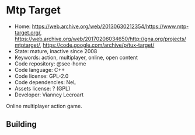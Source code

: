 # Mtp Target

- Home: https://web.archive.org/web/20130630212354/https://www.mtp-target.org/, https://web.archive.org/web/20170206034650/http://gna.org/projects/mtptarget/, https://code.google.com/archive/p/tux-target/
- State: mature, inactive since 2008
- Keywords: action, multiplayer, online, open content
- Code repository: @see-home
- Code language: C++
- Code license: GPL-2.0
- Code dependencies: NeL
- Assets license: ? (GPL)
- Developer: Vianney Lecroart

Online multiplayer action game.

## Building
